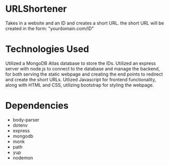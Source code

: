 # URLShortener
Takes in a website and an ID and creates a short URL.
the short URL will be created in the form: "yourdomain.com/ID"

# Technologies Used
Utilized a MongoDB Atlas database to store the IDs. Utilized an express server with node.js to connect to the database and manage the backend, for both serving the static webpage and creating the end points to redirect and create the short URLs.
Utlized Javascript for frontend functionality, along with HTML and CSS, utilizing bootstrap for styling the webpage.

# Dependencies
* body-parser
* dotenv
* express
* mongodb
* monk
* path
* yup
* nodemon
